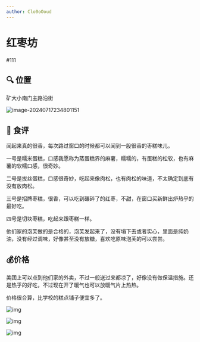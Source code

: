 ```yaml
---
author: Clo0oOoud
---
```


# 红枣坊

#111

## :mag: 位置

矿大小南门主路沿街

![image-20240717234801151](https://s2.loli.net/2024/07/17/MTZ9fdND46RA7Os.png)

## 🌰 食评

闻起来真的很香，每次路过窗口的时候都可以闻到一股很香的枣糕味儿。

一号是糯米蛋糕，口感我愿称为蒸蛋糕界的麻薯，糯糯的，有蛋糕的松软，也有麻薯的软糯口感，很奇妙。

二号是拔丝蛋糕，口感很奇妙，吃起来像肉松，也有肉松的味道，不太确定到底有没有放肉松。

三号是招牌枣糕，很香，可以吃到碾碎了的红枣，不甜，在窗口买新鲜出炉热乎的最好吃。

四号是切块枣糕，吃起来跟枣糕一样。

他们家的泡芙做的是合格的，泡芙发起来了，没有塌下去或者实心，里面是纯奶油，没有经过调味，好像甚至没有放糖，喜欢吃原味泡芙的可以尝尝。

## :moneybag:价格

美团上可以点到他们家的外卖，不过一般送过来都凉了，好像没有做保温措施。还是热乎的好吃，不过现在开了暖气也可以放暖气片上热热。

价格很合算，比学校的糕点铺子便宜多了。

![img](https://s2.loli.net/2024/07/17/gUjNmb1AKvxCToY.png)

![img](https://s2.loli.net/2024/07/17/u1wSUO2QtEov9Ny.png) 

![img](https://s2.loli.net/2024/07/17/aynBCzgiepWho4t.png) 
